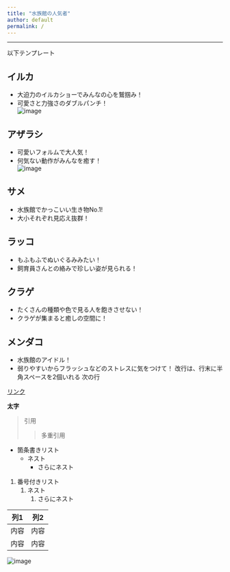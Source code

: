```yaml
---
title: "水族館の人気者"
author: default
permalink: /
---
```







---

以下テンプレート

## イルカ
- 大迫力のイルカショーでみんなの心を鷲掴み！  
- 可愛さと力強さのダブルパンチ！  
![image](https://marineworld.hiyoriyama.co.jp/images/2021/10/acc01-02-480x360.jpg) 
## アザラシ
- 可愛いフォルムで大人気！
- 何気ない動作がみんなを癒す！  
![image](https://media-assets.aumo.jp/uploads/photo/upload_photo/data/701893/large_webp_addbc4aa-a83a-4bbd-a2f5-628c6ad31d6d.webp)
## サメ 
- 水族館でかっこいい生き物No.1!
- 大小それぞれ見応え抜群！
## ラッコ
- もふもふでぬいぐるみみたい！
- 飼育員さんとの絡みで珍しい姿が見られる！
## クラゲ
- たくさんの種類や色で見る人を飽きさせない！
- クラゲが集まると癒しの空間に！
## メンダコ
- 水族館のアイドル！
- 弱りやすいからフラッシュなどのストレスに気をつけて！
改行は、行末に半角スペースを2個いれる
次の行

[リンク](https://www.google.co.jp/)

**太字**

> 引用
>> 多重引用


- 箇条書きリスト
  - ネスト
    - さらにネスト


1. 番号付きリスト
   1. ネスト
      1. さらにネスト


| 列1  | 列2  |
|-----|-----|
| 内容  | 内容  |
| 内容  | 内容  |

![image](/GHPages_WebSite/assets/images/logo-150.png)
